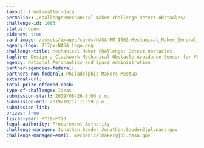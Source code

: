 ```yaml
---
layout: front-matter-data
permalink: /challenge/mechanical-maker-challenge-detect-obstacles/
challenge-id: 1063
status: open
sidenav: true
card-image: /assets/images/cards/NASA-MM-1063-Mechanical_Maker_General_logo.png
agency-logo: 717px-NASA_logo.png
challenge-title: Mechanical Maker Challenge: Detect Obstacles
tagline: Design a Clockwork Mechanical Obstacle Avoidance Sensor for Venus
agency: National Aeronautics and Space Administration
partner-agencies-federal: 
partners-non-federal: Philadelphia Makers Meetup
external-url:
total-prize-offered-cash:
type-of-challenge: Ideas
submission-start: 2019/08/26 8:00 p.m.
submission-end: 2019/10/17 11:59 p.m.
submission-link:  
prizes: true
fiscal-year: FY19-FY20
legal-authority: Procurement Authority
challenge-manager: Jonathan Sauder Jonathan.Sauder@jpl.nasa.gov
challenge-manager-email: mechanicalmaker@jpl.nasa.gov
---
```

